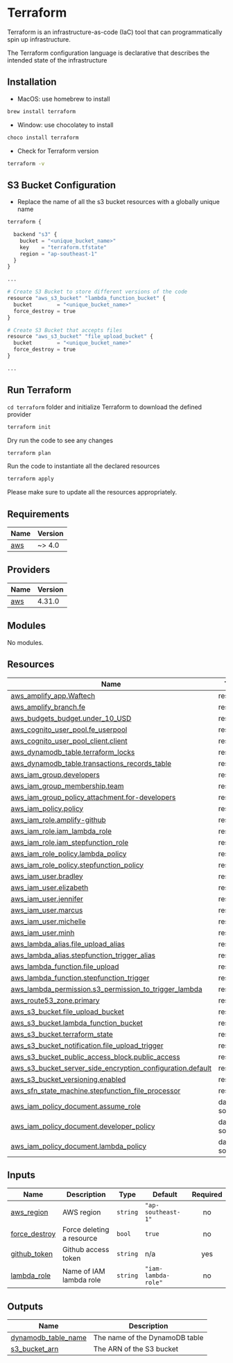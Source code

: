 # Terraform

Terraform is an infrastructure-as-code (IaC) tool that can programmatically spin up infrastructure.

The Terraform configuration language is declarative that describes the intended state of the infrastructure

## Installation

- MacOS: use homebrew to install

```bash
brew install terraform
```

- Window: use chocolatey to install

```bash
choco install terraform
```

- Check for Terraform version

```bash
terraform -v
```

## S3 Bucket Configuration

- Replace the name of all the s3 bucket resources with a globally unique name

```python
terraform {

  backend "s3" {
    bucket = "<unique_bucket_name>"
    key    = "terraform.tfstate"
    region = "ap-southeast-1"
  }
}

...

# Create S3 Bucket to store different versions of the code
resource "aws_s3_bucket" "lambda_function_bucket" {
  bucket        = "<unique_bucket_name>"
  force_destroy = true
}

# Create S3 Bucket that accepts files
resource "aws_s3_bucket" "file_upload_bucket" {
  bucket        = "<unique_bucket_name>"
  force_destroy = true
}

...

```

## Run Terraform

`cd terraform` folder and initialize Terraform to download the defined provider

```bash
terraform init
```

Dry run the code to see any changes

```bash
terraform plan
```

Run the code to instantiate all the declared resources

```bash
terraform apply
```

Please make sure to update all the resources appropriately.

<!-- BEGIN_TF_DOCS -->

## Requirements

| Name                                                   | Version |
| ------------------------------------------------------ | ------- |
| <a name="requirement_aws"></a> [aws](#requirement_aws) | ~> 4.0  |

## Providers

| Name                                             | Version |
| ------------------------------------------------ | ------- |
| <a name="provider_aws"></a> [aws](#provider_aws) | 4.31.0  |

## Modules

No modules.

## Resources

| Name                                                                                                                                                                                     | Type        |
| ---------------------------------------------------------------------------------------------------------------------------------------------------------------------------------------- | ----------- |
| [aws_amplify_app.Waftech](https://registry.terraform.io/providers/hashicorp/aws/latest/docs/resources/amplify_app)                                                                       | resource    |
| [aws_amplify_branch.fe](https://registry.terraform.io/providers/hashicorp/aws/latest/docs/resources/amplify_branch)                                                                      | resource    |
| [aws_budgets_budget.under_10_USD](https://registry.terraform.io/providers/hashicorp/aws/latest/docs/resources/budgets_budget)                                                            | resource    |
| [aws_cognito_user_pool.fe_userpool](https://registry.terraform.io/providers/hashicorp/aws/latest/docs/resources/cognito_user_pool)                                                       | resource    |
| [aws_cognito_user_pool_client.client](https://registry.terraform.io/providers/hashicorp/aws/latest/docs/resources/cognito_user_pool_client)                                              | resource    |
| [aws_dynamodb_table.terraform_locks](https://registry.terraform.io/providers/hashicorp/aws/latest/docs/resources/dynamodb_table)                                                         | resource    |
| [aws_dynamodb_table.transactions_records_table](https://registry.terraform.io/providers/hashicorp/aws/latest/docs/resources/dynamodb_table)                                              | resource    |
| [aws_iam_group.developers](https://registry.terraform.io/providers/hashicorp/aws/latest/docs/resources/iam_group)                                                                        | resource    |
| [aws_iam_group_membership.team](https://registry.terraform.io/providers/hashicorp/aws/latest/docs/resources/iam_group_membership)                                                        | resource    |
| [aws_iam_group_policy_attachment.for-developers](https://registry.terraform.io/providers/hashicorp/aws/latest/docs/resources/iam_group_policy_attachment)                                | resource    |
| [aws_iam_policy.policy](https://registry.terraform.io/providers/hashicorp/aws/latest/docs/resources/iam_policy)                                                                          | resource    |
| [aws_iam_role.amplify-github](https://registry.terraform.io/providers/hashicorp/aws/latest/docs/resources/iam_role)                                                                      | resource    |
| [aws_iam_role.iam_lambda_role](https://registry.terraform.io/providers/hashicorp/aws/latest/docs/resources/iam_role)                                                                     | resource    |
| [aws_iam_role.iam_stepfunction_role](https://registry.terraform.io/providers/hashicorp/aws/latest/docs/resources/iam_role)                                                               | resource    |
| [aws_iam_role_policy.lambda_policy](https://registry.terraform.io/providers/hashicorp/aws/latest/docs/resources/iam_role_policy)                                                         | resource    |
| [aws_iam_role_policy.stepfunction_policy](https://registry.terraform.io/providers/hashicorp/aws/latest/docs/resources/iam_role_policy)                                                   | resource    |
| [aws_iam_user.bradley](https://registry.terraform.io/providers/hashicorp/aws/latest/docs/resources/iam_user)                                                                             | resource    |
| [aws_iam_user.elizabeth](https://registry.terraform.io/providers/hashicorp/aws/latest/docs/resources/iam_user)                                                                           | resource    |
| [aws_iam_user.jennifer](https://registry.terraform.io/providers/hashicorp/aws/latest/docs/resources/iam_user)                                                                            | resource    |
| [aws_iam_user.marcus](https://registry.terraform.io/providers/hashicorp/aws/latest/docs/resources/iam_user)                                                                              | resource    |
| [aws_iam_user.michelle](https://registry.terraform.io/providers/hashicorp/aws/latest/docs/resources/iam_user)                                                                            | resource    |
| [aws_iam_user.minh](https://registry.terraform.io/providers/hashicorp/aws/latest/docs/resources/iam_user)                                                                                | resource    |
| [aws_lambda_alias.file_upload_alias](https://registry.terraform.io/providers/hashicorp/aws/latest/docs/resources/lambda_alias)                                                           | resource    |
| [aws_lambda_alias.stepfunction_trigger_alias](https://registry.terraform.io/providers/hashicorp/aws/latest/docs/resources/lambda_alias)                                                  | resource    |
| [aws_lambda_function.file_upload](https://registry.terraform.io/providers/hashicorp/aws/latest/docs/resources/lambda_function)                                                           | resource    |
| [aws_lambda_function.stepfunction_trigger](https://registry.terraform.io/providers/hashicorp/aws/latest/docs/resources/lambda_function)                                                  | resource    |
| [aws_lambda_permission.s3_permission_to_trigger_lambda](https://registry.terraform.io/providers/hashicorp/aws/latest/docs/resources/lambda_permission)                                   | resource    |
| [aws_route53_zone.primary](https://registry.terraform.io/providers/hashicorp/aws/latest/docs/resources/route53_zone)                                                                     | resource    |
| [aws_s3_bucket.file_upload_bucket](https://registry.terraform.io/providers/hashicorp/aws/latest/docs/resources/s3_bucket)                                                                | resource    |
| [aws_s3_bucket.lambda_function_bucket](https://registry.terraform.io/providers/hashicorp/aws/latest/docs/resources/s3_bucket)                                                            | resource    |
| [aws_s3_bucket.terraform_state](https://registry.terraform.io/providers/hashicorp/aws/latest/docs/resources/s3_bucket)                                                                   | resource    |
| [aws_s3_bucket_notification.file_upload_trigger](https://registry.terraform.io/providers/hashicorp/aws/latest/docs/resources/s3_bucket_notification)                                     | resource    |
| [aws_s3_bucket_public_access_block.public_access](https://registry.terraform.io/providers/hashicorp/aws/latest/docs/resources/s3_bucket_public_access_block)                             | resource    |
| [aws_s3_bucket_server_side_encryption_configuration.default](https://registry.terraform.io/providers/hashicorp/aws/latest/docs/resources/s3_bucket_server_side_encryption_configuration) | resource    |
| [aws_s3_bucket_versioning.enabled](https://registry.terraform.io/providers/hashicorp/aws/latest/docs/resources/s3_bucket_versioning)                                                     | resource    |
| [aws_sfn_state_machine.stepfunction_file_processor](https://registry.terraform.io/providers/hashicorp/aws/latest/docs/resources/sfn_state_machine)                                       | resource    |
| [aws_iam_policy_document.assume_role](https://registry.terraform.io/providers/hashicorp/aws/latest/docs/data-sources/iam_policy_document)                                                | data source |
| [aws_iam_policy_document.developer_policy](https://registry.terraform.io/providers/hashicorp/aws/latest/docs/data-sources/iam_policy_document)                                           | data source |
| [aws_iam_policy_document.lambda_policy](https://registry.terraform.io/providers/hashicorp/aws/latest/docs/data-sources/iam_policy_document)                                              | data source |

## Inputs

| Name                                                                     | Description               | Type     | Default             | Required |
| ------------------------------------------------------------------------ | ------------------------- | -------- | ------------------- | :------: |
| <a name="input_aws_region"></a> [aws_region](#input_aws_region)          | AWS region                | `string` | `"ap-southeast-1"`  |    no    |
| <a name="input_force_destroy"></a> [force_destroy](#input_force_destroy) | Force deleting a resource | `bool`   | `true`              |    no    |
| <a name="input_github_token"></a> [github_token](#input_github_token)    | Github access token       | `string` | n/a                 |   yes    |
| <a name="input_lambda_role"></a> [lambda_role](#input_lambda_role)       | Name of IAM lambda role   | `string` | `"iam-lambda-role"` |    no    |

## Outputs

| Name                                                                                         | Description                    |
| -------------------------------------------------------------------------------------------- | ------------------------------ |
| <a name="output_dynamodb_table_name"></a> [dynamodb_table_name](#output_dynamodb_table_name) | The name of the DynamoDB table |
| <a name="output_s3_bucket_arn"></a> [s3_bucket_arn](#output_s3_bucket_arn)                   | The ARN of the S3 bucket       |

<!-- END_TF_DOCS -->
